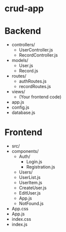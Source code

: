 # crud-app
# Backend
- controllers/
  - UserController.js
  - RecordController.js
- models/
  - User.js
  - Record.js
- routes/
  - authRoutes.js
  - recordRoutes.js
- views/
  - (Your frontend code)
- app.js
- config.js
- database.js
# Frontend
- src/
 - components/
   - Auth/
     - Login.js
     - Registration.js
    - Users/
    - UserList.js
     - UserItem.js
     - CreateUser.js
     - EditUser.js
    - App.js
   - NotFound.js
  - App.css
  - App.js
  - index.css
  - index.js
